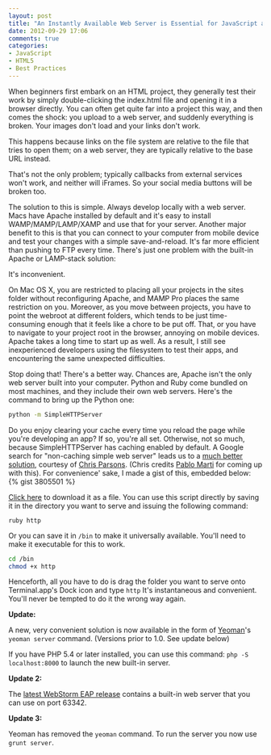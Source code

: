 ```yaml
---
layout: post
title: "An Instantly Available Web Server is Essential for JavaScript and HTML Development"
date: 2012-09-29 17:06
comments: true
categories:
- JavaScript
- HTML5
- Best Practices
---
```


When beginners first embark on an HTML project, they generally test their work by simply double-clicking the index.html file and opening it in a browser directly.  You can often get quite far into a project this way, and then comes the shock: you upload to a web server, and suddenly everything is broken.  Your images don't load and your links don't work.

This happens because links on the file system are relative to the file that tries to open them; on a web server, they are typically relative to the base URL instead.

That's not the only problem; typically callbacks from external services won't work, and neither will iFrames.  So your social media buttons will be broken too.

The solution to this is simple.  Always develop locally with a web server.  Macs have Apache installed by default and it's easy to install WAMP/MAMP/LAMP/XAMP and use that for your server.  Another major benefit to this is that you can connect to your computer from mobile device and test your changes with a simple save-and-reload.  It's far more efficient than pushing to FTP every time.  There's just one problem with the built-in Apache or LAMP-stack solution:

It's inconvenient.

On Mac OS X, you are restricted to placing all your projects in the sites folder without reconfiguring Apache, and MAMP Pro places the same restriction on you.  Moreover, as you move between projects, you have to point the webroot at different folders, which tends to be just time-consuming enough that it feels like a chore to be put off.  That, or you have to navigate to your project root in the browser, annoying on mobile devices.  Apache takes a long time to start up as well.  As a result, I still see inexperienced developers using the filesystem to test their apps, and encountering the same unexpected difficulties.

Stop doing that!  There's a better way. <!--more--> Chances are, Apache isn't the only web server built into your computer.  Python and Ruby come bundled on most machines, and they include their own web servers.  Here's the command to bring up the Python one:

``` sh
python -m SimpleHTTPServer
```

Do you enjoy clearing your cache every time you reload the page while you're developing an app?  If so, you're all set.  Otherwise, not so much, because SimpleHTTPServer has caching enabled by default.  A Google search for "non-caching simple web server" leads us to a [much better solution](http://chrismdp.com/2011/12/cache-busting-ruby-http-server/), courtesy of [Chris Parsons](http://chrismdp.com/workwithme.html).  (Chris credits [Pablo Marti](https://github.com/pmarti) for coming up with this).  For convenience' sake, I made a gist of this, embedded below:
{% gist 3805501 %}

[Click here](https://gist.github.com/gists/3805501/download) to download it as a file.  You can use this script directly by saving it in the directory you want to serve and issuing the following command:

`ruby http`

Or you can save it in `/bin` to make it universally available.  You'll need to make it executable for this to work.

``` sh
cd /bin
chmod +x http
```

Henceforth, all you have to do is drag the folder you want to serve onto Terminal.app's Dock icon and type `http`  It's instantaneous and convenient.  You'll never be tempted to do it the wrong way again.

**Update:**

A new, very convenient solution is now available in the form of [Yeoman](http://yeoman.io/)'s `yeoman server` command. (Versions prior to 1.0.  See update below)

If you have PHP 5.4 or later installed, you can use this command: `php -S localhost:8000` to launch the new built-in server.

**Update 2:**

The [latest WebStorm EAP release](http://blog.jetbrains.com/webide/2013/02/webstorm-6-eap-build-126-254/) contains a built-in web server that you can use on port 63342.

**Update 3:**

Yeoman has removed the `yeoman` command.  To run the server you now use `grunt server`.
